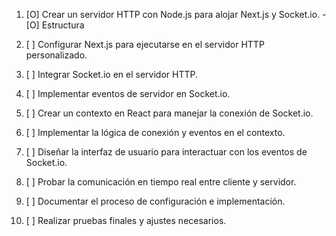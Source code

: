 1. [O] Crear un servidor HTTP con Node.js para alojar Next.js y Socket.io.
    -[O] Estructura

2. [ ] Configurar Next.js para ejecutarse en el servidor HTTP personalizado.
3. [ ] Integrar Socket.io en el servidor HTTP.
4. [ ] Implementar eventos de servidor en Socket.io.
5. [ ] Crear un contexto en React para manejar la conexión de Socket.io.
6. [ ] Implementar la lógica de conexión y eventos en el contexto.
7. [ ] Diseñar la interfaz de usuario para interactuar con los eventos de Socket.io.
8. [ ] Probar la comunicación en tiempo real entre cliente y servidor.
9. [ ] Documentar el proceso de configuración e implementación.
10. [ ] Realizar pruebas finales y ajustes necesarios.





